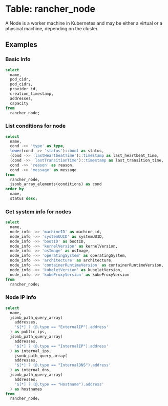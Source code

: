 # Table: rancher_node

A Node is a worker machine in Kubernetes and may be either a virtual or a physical machine, depending on the cluster.

## Examples

### Basic Info

```sql
select
  name,
  pod_cidr,
  pod_cidrs,
  provider_id,
  creation_timestamp,
  addresses,
  capacity
from
  rancher_node;
```

### List conditions for node

```sql
select
  name,
  cond ->> 'type' as type,
  lower(cond ->> 'status')::bool as status,
  (cond ->> 'lastHeartbeatTime')::timestamp as last_heartbeat_time,
  (cond ->> 'lastTransitionTime')::timestamp as last_transition_time,
  cond ->> 'reason' as reason,
  cond ->> 'message' as message
from
  rancher_node,
  jsonb_array_elements(conditions) as cond
order by
  name,
  status desc;
```

### Get system info for nodes

```sql
select
  name,
  node_info ->> 'machineID' as machine_id,
  node_info ->> 'systemUUID' as systemUUID,
  node_info ->> 'bootID' as bootID,
  node_info ->> 'kernelVersion' as kernelVersion,
  node_info ->> 'osImage' as osImage,
  node_info ->> 'operatingSystem' as operatingSystem,
  node_info ->> 'architecture' as architecture,
  node_info ->> 'containerRuntimeVersion' as containerRuntimeVersion,
  node_info ->> 'kubeletVersion' as kubeletVersion,
  node_info ->> 'kubeProxyVersion' as kubeProxyVersion
from
  rancher_node;
```


### Node IP info 

```sql
select
  name,
  jsonb_path_query_array(
    addresses,
    '$[*] ? (@.type == "ExternalIP").address'
  ) as public_ips,
  jsonb_path_query_array(
    addresses,
    '$[*] ? (@.type == "InternalIP").address'
  ) as internal_ips,
    jsonb_path_query_array(
    addresses,
    '$[*] ? (@.type == "InternalDNS").address'
  ) as internal_dns,
  jsonb_path_query_array(
    addresses,
    '$[*] ? (@.type == "Hostname").address'
  ) as hostnames
from
  rancher_node;
```

